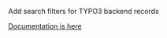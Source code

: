 
Add search filters for TYPO3 backend records

[Documentation is here](Documentation/Introduction/Index.rst)
